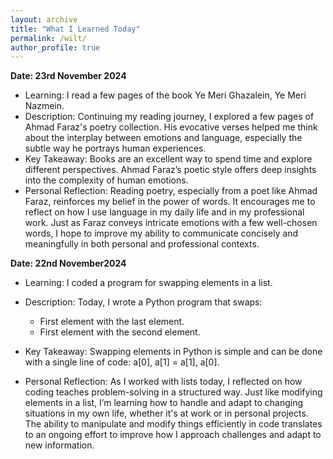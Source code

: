 ```yaml
---
layout: archive
title: "What I Learned Today"
permalink: /wilt/
author_profile: true
---
```



<b>Date: 23rd November 2024</b>

* Learning: I read a few pages of the book Ye Meri Ghazalein, Ye Meri Nazmein.
* Description: Continuing my reading journey, I explored a few pages of Ahmad Faraz's poetry collection. His evocative verses helped me think about the interplay between emotions and language, especially the subtle way he portrays human experiences.
* Key Takeaway: Books are an excellent way to spend time and explore different perspectives. Ahmad Faraz’s poetic style offers deep insights into the complexity of human emotions.
* Personal Reflection: Reading poetry, especially from a poet like Ahmad Faraz, reinforces my belief in the power of words. It encourages me to reflect on how I use language in my daily life and in my professional work. Just as Faraz conveys intricate emotions with a few well-chosen words, I hope to improve my ability to communicate concisely and meaningfully in both personal and professional contexts.


<b>Date: 22nd November2024</b>

* Learning: I coded a program for swapping elements in a list.

* Description: Today, I wrote a Python program that swaps:
  * First element with the last element.
  * First element with the second element.

* Key Takeaway: Swapping elements in Python is simple and can be done with a single line of code: a[0], a[1] = a[1], a[0].

* Personal Reflection: As I worked with lists today, I reflected on how coding teaches problem-solving in a structured way. Just like modifying elements in a list, I’m learning how to handle and adapt to changing situations in my own life, whether it's at work or in personal projects. The ability to manipulate and modify things efficiently in code translates to an ongoing effort to improve how I approach challenges and adapt to new information.